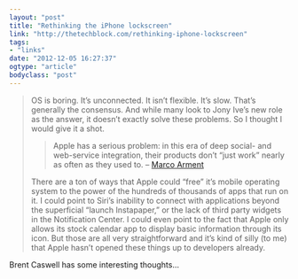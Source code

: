 ```yaml
---
layout: "post"
title: "Rethinking the iPhone lockscreen"
link: "http://thetechblock.com/rethinking-iphone-lockscreen"
tags: 
- "links"
date: "2012-12-05 16:27:37"
ogtype: "article"
bodyclass: "post"
---
```


> OS is boring. It’s unconnected. It isn’t flexible. It’s slow. That’s generally the consensus. And while many look to Jony Ive’s new role as the answer, it doesn’t exactly solve these problems. So I thought I would give it a shot.
> 
> > Apple has a serious problem: in this era of deep social- and web-service integration, their products don’t “just work” nearly as often as they used to. – [Marco Arment](http://www.marco.org/2012/11/20/apple-and-twitter])
> 
> There are a ton of ways that Apple could “free” it’s mobile operating system to the power of the hundreds of thousands of apps that run on it. I could point to Siri’s inability to connect with applications beyond the superficial “launch Instapaper,” or the lack of third party widgets in the Notification Center. I could even point to the fact that Apple only allows its stock calendar app to display basic information through its icon. But those are all very straightforward and it’s kind of silly (to me) that Apple hasn’t opened these things up to developers already.

Brent Caswell has some interesting thoughts…